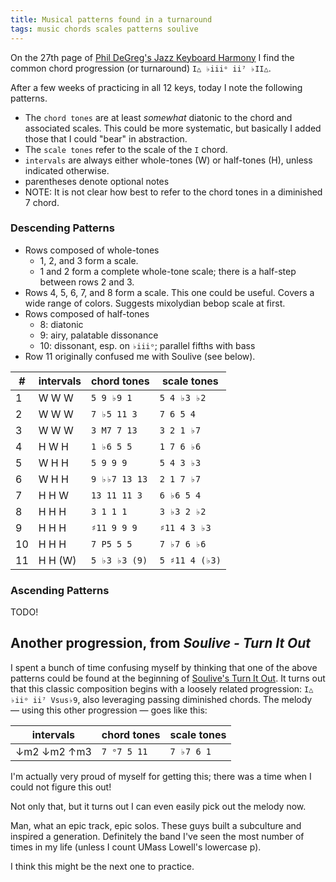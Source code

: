 ```yaml
---
title: Musical patterns found in a turnaround
tags: music chords scales patterns soulive
---
```


On the 27th page of [Phil DeGreg's Jazz Keyboard Harmony](https://phildegreg.com/book/) I find the common chord progression (or turnaround) `I△ ♭iiiᵒ ii⁷ ♭II△`.

After a few weeks of practicing in all 12 keys, today I note the following patterns.

- The `chord tones` are at least _somewhat_ diatonic to the chord and associated scales. This could be more systematic, but basically I added those that I could "bear" in abstraction.
- The `scale tones` refer to the scale of the `I` chord.
- `intervals` are always either whole-tones (W) or half-tones (H), unless indicated otherwise.
- parentheses denote optional notes
- NOTE: It is not clear how best to refer to the chord tones in a diminished 7 chord.

### Descending Patterns

- Rows composed of whole-tones
  - 1, 2, and 3 form a scale.
  - 1 and 2 form a complete whole-tone scale; there is a half-step between rows 2 and 3.
- Rows 4, 5, 6, 7, and 8 form a scale. This one could be useful. Covers a wide range of colors. Suggests mixolydian bebop scale at first.
- Rows composed of half-tones
  - 8: diatonic
  - 9: airy, palatable dissonance
  - 10: dissonant, esp. on `♭iiiᵒ`; parallel fifths with bass
- Row 11 originally confused me with Soulive (see below).

| #   | intervals | chord tones   | scale tones    |
| --- | --------- | ------------- | -------------- |
| 1   | W W W     | `5 9 ♭9 1`    | `5 4 ♭3 ♭2`    |
| 2   | W W W     | `7 ♭5 11 3`   | `7 6 5 4`      |
| 3   | W W W     | `3 M7 7 13`   | `3 2 1 ♭7`     |
| 4   | H W H     | `1 ♭6 5 5`    | `1 7 6 ♭6`     |
| 5   | W H H     | `5 9 9 9`     | `5 4 3 ♭3`     |
| 6   | W H H     | `9 ♭♭7 13 13` | `2 1 7 ♭7`     |
| 7   | H H W     | `13 11 11 3`  | `6 ♭6 5 4`     |
| 8   | H H H     | `3 1 1 1`     | `3 ♭3 2 ♭2`    |
| 9   | H H H     | `♯11 9 9 9`   | `♯11 4 3 ♭3`   |
| 10  | H H H     | `7 P5 5 5`    | `7 ♭7 6 ♭6`    |
| 11  | H H (W)   | `5 ♭3 ♭3 (9)` | `5 ♯11 4 (♭3)` |

### Ascending Patterns

TODO!

## Another progression, from _Soulive - Turn It Out_

I spent a bunch of time confusing myself by thinking that one of the above patterns could be found at the beginning of [Soulive's Turn It Out](https://youtu.be/2XP4foJZbw4). It turns out that this classic composition begins with a loosely related progression: `I△ ♭iiᵒ ii⁷ Vsus♭9`, also leveraging passing diminished chords. The melody — using this other progression — goes like this:

| intervals   | chord tones | scale tones |
| ----------- | ----------- | ----------- |
| ↓m2 ↓m2 ↑m3 | `7 ᵒ7 5 11` | `7 ♭7 6 1`  |

I'm actually very proud of myself for getting this; there was a time when I could not figure this out!

Not only that, but it turns out I can even easily pick out the melody now.

Man, what an epic track, epic solos. These guys built a subculture and inspired a generation. Definitely the band I've seen the most number of times in my life (unless I count UMass Lowell's lowercase p).

I think this might be the next one to practice.
